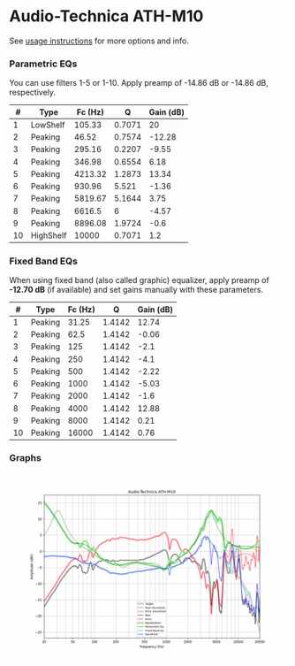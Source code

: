 # Audio-Technica ATH-M10
See [usage instructions](https://github.com/jaakkopasanen/AutoEq#usage) for more options and info.

### Parametric EQs
You can use filters 1-5 or 1-10. Apply preamp of -14.86 dB or -14.86 dB, respectively.

|   # | Type      |   Fc (Hz) |      Q |   Gain (dB) |
|-----|-----------|-----------|--------|-------------|
|   1 | LowShelf  |    105.33 | 0.7071 |       20    |
|   2 | Peaking   |     46.52 | 0.7574 |      -12.28 |
|   3 | Peaking   |    295.16 | 0.2207 |       -9.55 |
|   4 | Peaking   |    346.98 | 0.6554 |        6.18 |
|   5 | Peaking   |   4213.32 | 1.2873 |       13.34 |
|   6 | Peaking   |    930.96 | 5.521  |       -1.36 |
|   7 | Peaking   |   5819.67 | 5.1644 |        3.75 |
|   8 | Peaking   |   6616.5  | 6      |       -4.57 |
|   9 | Peaking   |   8896.08 | 1.9724 |       -0.6  |
|  10 | HighShelf |  10000    | 0.7071 |        1.2  |

### Fixed Band EQs
When using fixed band (also called graphic) equalizer, apply preamp of **-12.70 dB** (if available) and set gains manually with these parameters.

|   # | Type    |   Fc (Hz) |      Q |   Gain (dB) |
|-----|---------|-----------|--------|-------------|
|   1 | Peaking |     31.25 | 1.4142 |       12.74 |
|   2 | Peaking |     62.5  | 1.4142 |       -0.06 |
|   3 | Peaking |    125    | 1.4142 |       -2.1  |
|   4 | Peaking |    250    | 1.4142 |       -4.1  |
|   5 | Peaking |    500    | 1.4142 |       -2.22 |
|   6 | Peaking |   1000    | 1.4142 |       -5.03 |
|   7 | Peaking |   2000    | 1.4142 |       -1.6  |
|   8 | Peaking |   4000    | 1.4142 |       12.88 |
|   9 | Peaking |   8000    | 1.4142 |        0.21 |
|  10 | Peaking |  16000    | 1.4142 |        0.76 |

### Graphs
![](./Audio-Technica%20ATH-M10.png)
